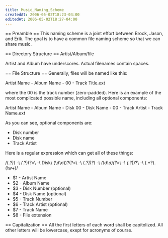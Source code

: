 ```yaml
---
title: Music_Naming_Scheme
createdAt: 2006-05-02T18:23-04:00
editedAt: 2006-05-02T18:27-04:00
---
```


== Preamble ==
This naming scheme is a joint effort between Brock, Jason, and Erik. The goal is to have a common file naming scheme so that we can share music.

== Directory Structure ==
Artist/Album/file

Artist and Album have underscores. Actual filenames contain spaces.

== File Structure ==
Generally, files will be named like this:

  Artist Name - Album Name - 00 - Track Title.ext

where the 00 is the track number (zero-padded). Here is an example of the most complicated possible name, including all optional components:

  Artist Name - Album Name - Disk 00 - Disk Name - 00 - Track Artist - Track Name.ext

As you can see, optional components are:
* Disk number
* Disk name
* Track Artist

Here is a regular expression which can get all of these things:

  /(.*?)\ -\ (.*?)(?=\ -\ Disk\ (\d\d))?(?=\ -\ (.*?))?\ -\ (\d\d)(?=\ -\ (.*?))?\ -\ (.*?)\.(\w+)/

* $1 - Artist Name
* $2 - Album Name
* $3 - Disk Number (optional)
* $4 - Disk Name (optional)
* $5 - Track Number
* $6 - Track Artist (optional)
* $7 - Track Name
* $8 - File extension

== Capitalization ==
All the first letters of each word shall be capitolized. All other letters will be lowercase, exept for acronyms of course.


